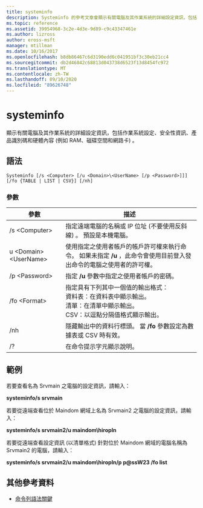 ```yaml
---
title: systeminfo
description: Systeminfo 的參考文章會顯示有關電腦及其作業系統的詳細設定資訊，包括作業系統設定、安全性資訊、產品識別碼和硬體內容 (例如 RAM、磁碟空間和網路卡) 。
ms.topic: reference
ms.assetid: 39954968-3c2e-4d3e-9d89-c9c43347461e
ms.author: lizross
author: eross-msft
manager: mtillman
ms.date: 10/16/2017
ms.openlocfilehash: b8db86467c6d3190edd6c041951bf3c30eb21cc4
ms.sourcegitcommit: db2d46842c68813d043738d6523f13d8454fc972
ms.translationtype: MT
ms.contentlocale: zh-TW
ms.lasthandoff: 09/10/2020
ms.locfileid: "89626748"
---
```

# <a name="systeminfo"></a>systeminfo

顯示有關電腦及其作業系統的詳細設定資訊，包括作業系統設定、安全性資訊、產品識別碼和硬體內容 (例如 RAM、磁碟空間和網路卡) 。



## <a name="syntax"></a>語法

```
Systeminfo [/s <Computer> [/u <Domain>\<UserName> [/p <Password>]]] [/fo {TABLE | LIST | CSV}] [/nh]
```

### <a name="parameters"></a>參數

|參數|描述|
|---------|-----------|
|/s \<Computer>|指定遠端電腦的名稱或 IP 位址 (不要使用反斜線) 。 預設是本機電腦。|
|u \<Domain>\<UserName>|使用指定之使用者帳戶的帳戶許可權來執行命令。 如果未指定 **/u** ，此命令會使用目前登入發出命令的電腦之使用者的許可權。|
|/p \<Password>|指定 **/u** 參數中指定之使用者帳戶的密碼。|
|/fo \<Format>|指定具有下列其中一個值的輸出格式：</br>資料表：在資料表中顯示輸出。</br>清單：在清單中顯示輸出。</br>CSV：以逗點分隔值格式顯示輸出。|
|/nh|隱藏輸出中的資料行標頭。 當 **/fo** 參數設定為數據表或 CSV 時有效。|
|/?|在命令提示字元顯示說明。|

## <a name="examples"></a>範例

若要查看名為 Srvmain 之電腦的設定資訊，請輸入：

**systeminfo/s srvmain**

若要從遠端查看位於 Maindom 網域上名為 Srvmain2 之電腦的設定資訊，請輸入：

**systeminfo/s srvmain2/u maindom\hiropln**

若要從遠端查看設定資訊 (以清單格式) 針對位於 Maindom 網域的電腦名稱為 Srvmain2 的電腦，請輸入：

**systeminfo/s srvmain2/u maindom\hiropln/p p@ssW23 /fo list**

## <a name="additional-references"></a>其他參考資料

- [命令列語法關鍵](command-line-syntax-key.md)